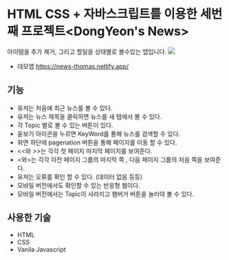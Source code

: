 # HTML CSS + 자바스크립트를 이용한 세번째 프로젝트<DongYeon's News>  
아이템을 추가 제거, 그리고 할일을 상태별로 볼수있는 앱입니다. 
![](https://i.imgur.com/GM7W0Ss.png)
* 데모앱 https://news-thomas.netlify.app/
  
## 기능
  * 유저는 처음에 최근 뉴스를 볼 수 있다.
  * 유저는 뉴스 제목을 클릭하면 뉴스를 새 탭에서 볼 수 있다.
  * 각 Topic 별로 볼 수 있는 버튼이 있다.
  * 돋보기 아이콘을 누르면 KeyWord를 통해 뉴스를 검색할 수 있다.
  * 화면 하단에 pagenation 버튼을 통해 페이지를 이동 할 수 있다.
  * <<와 >>는 각각 첫 페이지 마지막 페이지를 보여준다.
  * <와>는 각각 이전 페이지 그룹의 마지막 쪽 , 다음 페이지 그룹의 처음 쪽을 보여준다.
  * 유저는 오류를 확인 할 수 있다. (데이터 없음 등등)
  * 모바일 버전에서도 확인할 수 있는 반응형 웹이다.
  * 모바일 버전에서는 Topic이 사라지고 햄버거 버튼을 눌러야 볼 수 있다.
## 사용한 기술
  * HTML
  * CSS
  * Vanila Javascript
  

